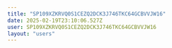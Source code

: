 ```yaml
---
title: "SP109XZKRVQ0S1CEZQ2DCK3J746TKC64GCBVVJW16"
date: 2025-02-19T23:10:06.527Z
user: SP109XZKRVQ0S1CEZQ2DCK3J746TKC64GCBVVJW16
layout: "users"
---
```

    